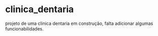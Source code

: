 # clinica_dentaria
projeto de uma clinica dentaria em construção, falta adicionar algumas funcionabilidades.
